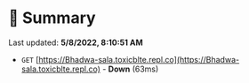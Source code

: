 # 📖 Summary
Last updated: **5/8/2022, 8:10:51 AM**

- `GET` [https://Bhadwa-sala.toxicblte.repl.co](https://Bhadwa-sala.toxicblte.repl.co) - **Down** (63ms)
